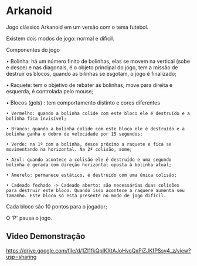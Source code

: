 # Arkanoid
Jogo clássico Arkanoid em um versão com o tema futebol.

Existem dois modos de jogo: normal e difícil.

Componentes do jogo

  • Bolinha: há um número finito de bolinhas, elas se movem na vertical (sobe e desce) e nas diagonais, é o objeto principal do jogo, tem a missão de destruir os blocos, quando as bilinhas se esgotam, o jogo é finalizado;
  
  • Raquete: tem o objetivo de rebater as bolinhas, move para direita e esquerda, é controlada pelo mouse;
  
  • Blocos (gols) : tem comportamento distinto e cores diferentes
  
    • Vermelho: quando a bolinha colide com este bloco ele é destruído e a bolinha fica invisível;
    
    • Branco: quando a bolinha colide com este bloco ele é destruído e a bolinha ganha o dobro de velocidade por 15 segundos;
    
    • Verde: na 1ª com a bolinha, desce próximo a raquete e fica se movimentando na horizontal. Na 2ª colisão, some;
    
    • Azul: quando acontece a colisão ele é destruído e uma segundo bolinha é gerada com direção horizontal oposta à bolinha atual;
    
    • Amerelo: permanece estático, é destruído com uma única colisão;
    
    • Cadeado fechado -> Cadeado aberto: são necessárias duas colisões para destruir este bloco. Quando isso acontece a raquere aumenta seu tamanho. Este bloco só esta presente no modo de jogo difícil.
    
Cada bloco são 10 pontos para o jogador;

O 'P' pausa o jogo.

## Video Demonstração
https://drive.google.com/file/d/1ZI1fkQpIKXtAJoHvoQxPiZJKfPSsy4_z/view?usp=sharing

  
